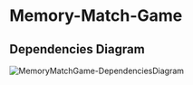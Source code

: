 # Memory-Match-Game

## Dependencies Diagram

![MemoryMatchGame-DependenciesDiagram](https://github.com/user-attachments/assets/ada6d08c-a8cf-4cc2-9b0b-108e9ee26916)
